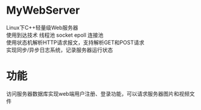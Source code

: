 # MyWebServer
Linux下C++轻量级Web服务器  
使用到达技术 线程池 socket epoll 连接池  
使用状态机解析HTTP请求报文，支持解析GET和POST请求  
实现同步/异步日志系统，记录服务器运行状态  
# 功能
访问服务器数据库实现web端用户注册、登录功能，可以请求服务器图片和视频文件
